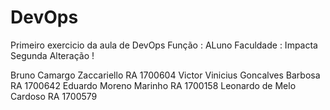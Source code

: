 # DevOps
Primeiro exercicio da aula de DevOps
Função : ALuno
Faculdade : Impacta
Segunda Alteração !

Bruno Camargo Zaccariello RA 1700604
Victor Vinicius Goncalves Barbosa RA 1700642
Eduardo Moreno Marinho RA 1700158
Leonardo de Melo Cardoso RA 1700579
